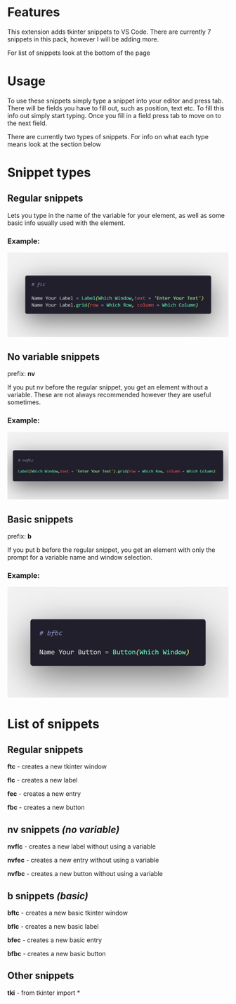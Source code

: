 # Features

This extension adds tkinter snippets to VS Code. There are currently 7 snippets in this pack, however I will be adding more.

For list of snippets look at the bottom of the page

# Usage

To use these snippets simply type a snippet into your editor and press tab. There will be fields you have to fill out, such as position, text etc. To fill this info out simply start typing. Once you fill in a field press tab to move on to the next field.

There are currently two types of snippets. For info on what each type means look at the section below

# Snippet types

## Regular snippets

Lets you type in the name of the variable for your element, as well as some basic info usually used with the element.

### Example:

![](images/flcexample.png)

## No variable snippets

prefix: **nv** 

If you put nv before the regular snippet, you get an element without a variable. These are not always recommended however they are useful sometimes.

### Example:

![](images/nvflcexample.png)

## Basic snippets

prefix: **b**

If you put b before the regular snippet, you get an element with only the prompt for a variable name and window selection.

### Example:

![](images/bfbcexample.png)

# List of snippets

## Regular snippets

**ftc** - creates a new tkinter window

**flc** - creates a new label

**fec** - creates a new entry

**fbc** - creates a new button

## nv snippets *(no variable)*

**nvflc** - creates a new label without using a variable

**nvfec** - creates a new entry without using a variable

**nvfbc** - creates a new button without using a variable

## b snippets *(basic)*

**bftc** - creates a new basic tkinter window

**bflc** - creates a new basic label

**bfec** - creates a new basic entry

**bfbc** - creates a new basic button

## Other snippets

**tki** - from tkinter import *